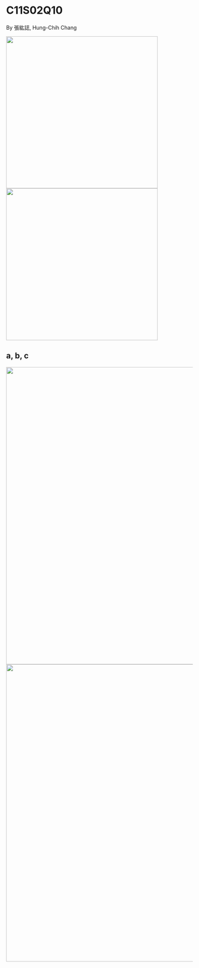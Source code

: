 # C11S02Q10
By 張紘誌, Hung-Chih Chang  

<img width="409" src="https://github.com/user-attachments/assets/c079c7d7-f23b-4b58-ad81-0789663f3655"/>  
<img width="409" src="https://github.com/user-attachments/assets/7d4724ea-26c8-4f61-9cbb-594ec52ba229"/>  

## a, b, c
<img width="800" src="https://github.com/user-attachments/assets/9d5059df-f2fb-4217-a3fd-ea70a7d08cfd"/>  
<img width="800" src="https://github.com/user-attachments/assets/7199eb31-f9cf-49aa-a7a2-935acea2aa94"/>  
